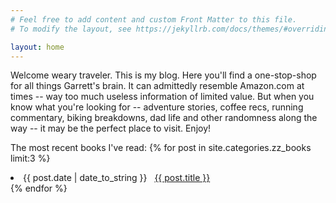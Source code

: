 ```yaml
---
# Feel free to add content and custom Front Matter to this file.
# To modify the layout, see https://jekyllrb.com/docs/themes/#overriding-theme-defaults

layout: home
---
```


Welcome weary traveler. This is my blog. Here you'll find a 
  one-stop-shop for all things Garrett's brain. It can
  admittedly resemble Amazon.com at times -- way too much useless
  information of limited value. But when you know what you're
  looking for -- adventure stories, coffee recs, running commentary,
  biking breakdowns, dad life and other randomness along the way -- it may be
  the perfect place to visit. Enjoy!

The most recent books I've read:
{% for post in site.categories.zz_books limit:3 %}
 <li><span>{{ post.date | date_to_string }}</span> &nbsp; <a href="{{ post.url }}">{{ post.title }}</a></li>
{% endfor %}